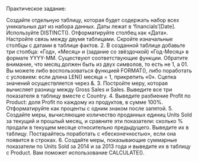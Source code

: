 Практическое задание:

Создайте отдельную таблицу, которая будет содержать набор всех
уникальных дат из набора данных. Даты лежат в ‘financials’[Date].
Используйте DISTINCT(). Отформатируйте столбец как «Дата».
Настройте связь между двумя таблицами. Скройте изначальные
столбцы с датами в таблице фактов.
2. В созданной таблице добавьте три столбца: «Год», «Месяц» и
(задание со звёздочкой) «Год-Месяц» в формате YYYY-MM.
Существуют соответствующие функции. Обратите внимание, что
месяц должен быть из двух символов, то есть не 1, а 01. Вы можете
либо воспользоваться функцией FORMAT(), либо поработать с
условием: если длина LEN() месяца = 1, прикрепить «0». Сцепка
значений осуществляется через &.
3. Постройте меру, которая вычисляет разницу между Gross Sales и
Sales. Выведите все три показателя в таблицу вместе с Country.
4. Выведите разбиение Profit по Product: доля Profit по каждому из
продуктов, в сумме 100%.
Отформатируйте как проценты с одним знаком после запятой.
5. Создайте меры, вычисляющие количество проданных единиц Units
Sold за текущий и прошлый месяц, и сравните эти показатели:
сколько % продали в текущем месяце относительно предыдущего.
Выведите их в таблицу. Постарайтесь поработать с
«бесконечностью», если она появится в строках.
6. Создайте меры, показывающие суммарные показатели по Units
Sold за 2014 и за 2013 года и выведите их в таблицу с Product. Вам
поможет использование CALCULATE().
